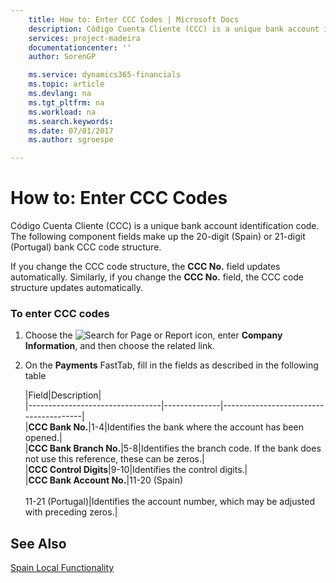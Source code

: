 ```yaml
---
    title: How to: Enter CCC Codes | Microsoft Docs
    description: Código Cuenta Cliente (CCC) is a unique bank account identification code. The following component fields make up the 20-digit (Spain) or 21-digit (Portugal) bank CCC code structure.
    services: project-madeira
    documentationcenter: ''
    author: SorenGP

    ms.service: dynamics365-financials
    ms.topic: article
    ms.devlang: na
    ms.tgt_pltfrm: na
    ms.workload: na
    ms.search.keywords:
    ms.date: 07/01/2017
    ms.author: sgroespe

---
```

# How to: Enter CCC Codes
Código Cuenta Cliente (CCC) is a unique bank account identification code. The following component fields make up the 20-digit (Spain) or 21-digit (Portugal) bank CCC code structure.  
  
 If you change the CCC code structure, the **CCC No.** field updates automatically. Similarly, if you change the **CCC No.** field, the CCC code structure updates automatically.  
  
### To enter CCC codes  
  
1.  Choose the ![Search for Page or Report](media/ui-search/search_small.png "Search for Page or Report icon") icon, enter **Company Information**, and then choose the related link.  
  
2.  On the **Payments** FastTab, fill in the fields as described in the following table  
  
    |Field|Description|  
    |---------------------------------|--------------|---------------------------------------|  
    |**CCC Bank No.**|1-4|Identifies the bank where the account has been opened.|  
    |**CCC Bank Branch No.**|5-8|Identifies the branch code. If the bank does not use this reference, these can be zeros.|  
    |**CCC Control Digits**|9-10|Identifies the control digits.|  
    |**CCC Bank Account No.**|11-20 (Spain)<br /><br /> 11-21 (Portugal)|Identifies the account number, which may be adjusted with preceding zeros.|  
  
## See Also  
 [Spain Local Functionality](spain-local-functionality.md)